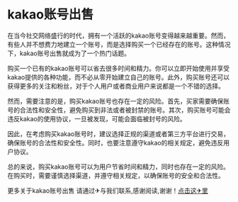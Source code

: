 # kakao账号出售

在当今社交网络盛行的时代，拥有一个活跃的kakao账号变得越来越重要。然而，有些人并不想费力地建立一个账号，而是选择购买一个已经存在的账号。这种情况下，kakao账号出售就成为了一个热门话题。

购买一个已有的kakao账号可以省去很多时间和精力。你可以立即开始使用并享受kakao提供的各种功能，而不必从零开始建立自己的账号。此外，购买账号还可以获得更多的关注和粉丝，对于个人用户或者商业用户来说都是一个不错的选择。

然而，需要注意的是，购买kakao账号也存在一定的风险。首先，买家需要确保账号的合法性和安全性，避免购买到非法或者被封禁的账号。其次，购买账号可能会违反kakao的使用协议，一旦被发现，可能会面临被封号的风险。

因此，在考虑购买kakao账号时，建议选择正规的渠道或者第三方平台进行交易，确保账号的合法性和安全性。同时，也要注意遵守kakao的相关规定，避免违反用户协议。

总的来说，购买kakao账号可以为用户节省时间和精力，同时也存在一定的风险。在购买时，需要谨慎选择渠道，并遵守相关规定，以确保账号的安全和合法性。

更多关于kakao账号出售 请通过✈与我们联系,感谢阅读,谢谢！[点击这✈里](https://t.me/pt99bot)